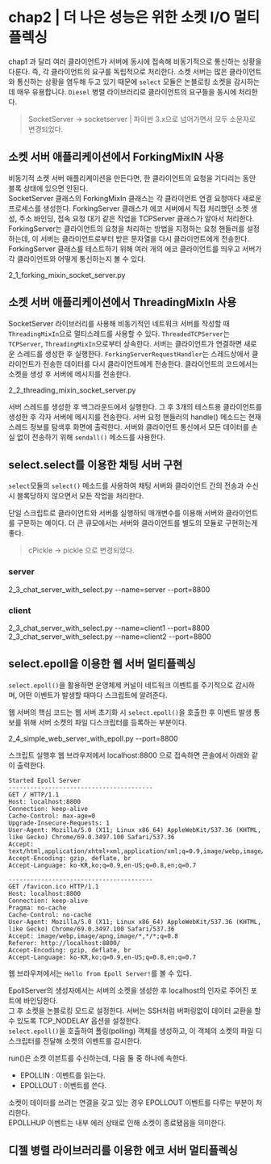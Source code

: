 # chap2 | 더 나은 성능은 위한 소켓 I/O 멀티플렉싱

chap1 과 달리 여러 클라이언트가 서버에 동시에 접속해 비동기적으로 통신하는 상황을 다룬다. 즉, 각 클라이언트의 요구를 독립적으로 처리한다.
소켓 서버는 많은 클라이언트와 통신하는 상황을 염두해 두고 있기 때문에 `select` 모듈은 논블로킹 소켓을 감시하는데 매우 유용합니다.
`Diesel` 병렬 라이브러리로 클라이언트의 요구들을 동시에 처리한다.

> SocketServer -> socketserver | 파이썬 3.x으로 넘어가면서 모두 소문자로 변경되었다.
>

## 소켓 서버 애플리케이션에서 ForkingMixIN 사용
비동기적 소켓 서버 애플리케이션을 만든다면, 한 클라이언트의 요청을 기다리는 동안 블록 상태에 있으면 안된다.  
SocketServer 클래스의 ForkingMixIn 클래스는 각 클라이언트 연결 요청마다 새로운 프로세스를 생성한다.
ForkingServer 클래스가 에코 서버에서 직접 처리했던 소켓 생성, 주소 바인딩, 접속 요청 대기 같은 작업을 TCPServer 클래스가 알아서 처리한다.
ForkingServer는 클라이언트의 요청을 처리하는 방법을 지정하는 요청 핸들러를 설정하는데, 이 서버는 클라이언트로부터 받은 문자열을 다시 클라이언트에게 전송한다.
ForkingServer 클래스를 테스트하기 위해 여러 개의 에코 클라이언트를 띄우고 서버가 각 클라이언트와 어떻게 통신하는지 볼 수 있다.

2_1_forking_mixin_socket_server.py

## 소켓 서버 애플리케이션에서 ThreadingMixIn 사용

SocketServer 라이브러리를 사용해 비동기적인 네트워크 서버를 작성할 때 `ThreadingMixIn`으로 멀티스레드를 사용할 수 있다.
`ThreadedTCPServer`는 `TCPServer`, `ThreadingMixIn`으로부터 상속한다.
서버는 클라이언트가 연결하면 새로운 스레드를 생성한 후 실행한다.
`ForkingServerRequestHandler`는 스레드상에서 클라이언트가 전송한 데이터를 다시 클라이언트에게 전송한다. 클라이언트의 코드에서는 소켓을 생성 후 서버에 메시지를 전송한다.

2_2_threading_mixin_socket_server.py

서버 스레드를 생성한 후 백그라운드에서 실행한다. 그 후 3개의 테스트용 클라이언트를 생성한 후 각자 서버에 메시지를 전송한다.
서버 요청 핸들러의 handle() 메소드는 현재 스레드 정보를 탐색후 화면에 출력한다.
서버와 클라이언트 통신에서 모든 데이터를 손실 없이 전송하기 위해 `sendall()` 메소드를 사용한다.

## select.select를 이용한 채팅 서버 구현

`select`모듈의 `select()` 메소드를 사용하여 채팅 서버와 클라이언트 간의 전송과 수신 시 블록당하지 않으면서 모든 작업을 처리한다.

단일 스크립트로 클라이언트와 서버를 실행하되 매개변수를 이용해 서버와 클라이언트를 구분하는 예이다. 더 큰 큐모에서는 서버와 클라이언트를 별도의 모듈로 구현하는게 좋다.

> cPickle -> pickle 으로 변경되었다.

###  server

2_3_chat_server_with_select.py --name=server --port=8800

### client

2_3_chat_server_with_select.py --name=client1 --port=8800
2_3_chat_server_with_select.py --name=client2 --port=8800

## select.epoll을 이용한 웹 서버 멀티플렉싱
`select.epoll()`을 활용하면 운영체제 커널이 네트워크 이벤트를 주기적으로 감시하며, 어떤 이벤트가 발생할 때마다 스크립트에 알려준다.

웹 서버의 핵심 코드는 웹 서버 초기화 시 `select.epoll()`을 호출한 후 이벤트 발생 통보를 위해 서버 소켓의 파일 디스크립터를 등록하는 부분이다.

2_4_simple_web_server_with_epoll.py --port=8800

스크립트 실행후 웹 브라우저에서 localhost:8800 으로 접속하면 콘솔에서 아래와 같이 출력한다.

```
Started Epoll Server
----------------------------------------
GET / HTTP/1.1
Host: localhost:8800
Connection: keep-alive
Cache-Control: max-age=0
Upgrade-Insecure-Requests: 1
User-Agent: Mozilla/5.0 (X11; Linux x86_64) AppleWebKit/537.36 (KHTML, like Gecko) Chrome/69.0.3497.100 Safari/537.36
Accept: text/html,application/xhtml+xml,application/xml;q=0.9,image/webp,image/apng,*/*;q=0.8
Accept-Encoding: gzip, deflate, br
Accept-Language: ko-KR,ko;q=0.9,en-US;q=0.8,en;q=0.7

----------------------------------------
GET /favicon.ico HTTP/1.1
Host: localhost:8800
Connection: keep-alive
Pragma: no-cache
Cache-Control: no-cache
User-Agent: Mozilla/5.0 (X11; Linux x86_64) AppleWebKit/537.36 (KHTML, like Gecko) Chrome/69.0.3497.100 Safari/537.36
Accept: image/webp,image/apng,image/*,*/*;q=0.8
Referer: http://localhost:8800/
Accept-Encoding: gzip, deflate, br
Accept-Language: ko-KR,ko;q=0.9,en-US;q=0.8,en;q=0.7
```

웹 브라우저에서는 `Hello from Epoll Server!`를 볼 수 있다.

EpollServer의 생성자에서는 서버의 소켓을 생성한 후 localhost의 인자로 주어진 포트에 바인딩한다.  
그 후 소켓을 논블로킹 모드로 설정한다. 서버는 SSH처럼 버퍼링없이 데이터 교환을 할 수 있도록 TCP_NODELAY 옵션을 설정한다.  
`select.epoll()`을 호출하여 폴링(polling) 객체를 생성하고, 이 객체의 소켓의 파일 디스크립터를 전달해 소켓의 이벤트를 감시한다.

run()은 소켓 이븐트를 수신하는데, 다음 둘 중 하나에 속한다.

 - EPOLLIN : 이벤트를 읽는다.
 - EPOLLOUT : 이벤트를 쓴다.

 소켓이 데이터를 쓰려는 연결을 갖고 있는 경우 EPOLLOUT 이벤트를 다루는 부분이 처리한다.  
 EPOLLHUP 이벤트는 내부 에러 상태로 인해 소켓이 종료됐음을 의미한다.

 ## 디젤 병렬 라이브러리를 이용한 에코 서버 멀티플렉싱
